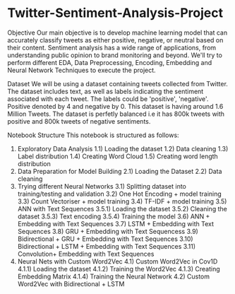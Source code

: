 # Twitter-Sentiment-Analysis-Project
Objective
Our main objective is to develop machine learning model that can accurately classify tweets as either positive, negative, or neutral based on their content. Sentiment analysis has a wide range of applications, from understanding public opinion to brand monitoring and beyond. We'll try to perform different EDA, Data Preprocessing, Encoding, Embedding and Neural Network Techniques to execute the project.

Dataset
We will be using a dataset containing tweets collected from Twitter. The dataset includes text, as well as labels indicating the sentiment associated with each tweet. The labels could be 'positive', 'negative'. Positive denoted by 4 and negative by 0. This dataset is having around 1.6 Million Tweets. The dataset is perfetly balanced i.e it has 800k tweets with positive and 800k tweets of negative sentiments.

Notebook Structure
This notebook is structured as follows:

1. Exploratory Data Analysis
1.1) Loading the dataset
1.2) Data cleaning
1.3) Label distribution
1.4) Creating Word Cloud
1.5) Creating word length distribution
2. Data Preparation for Model Building
2.1) Loading the Dataset
2.2) Data cleaning
3. Trying different Neural Networks
3.1) Splitting dataset into training/testing and validation
3.2) One Hot Encoding + model training
3.3) Count Vectoriser + model training
3.4) TF-IDF + model training
3.5) ANN with Text Sequences
3.5.1) Loading the dataset
3.5.2) Cleaning the dataset
3.5.3) Text encoding
3.5.4) Training the model
3.6) ANN + Embedding with Text Sequences
3.7) LSTM + Embedding with Text Sequences
3.8) GRU + Embedding with Text Sequencess
3.9) Bidirectional + GRU + Embedding with Text Sequences
3.10) Bidirectional + LSTM + Embedding with Text Sequences
3.11) Convolution+ Embedding with Text Sequences
4. Neural Nets with Custom Word2Vec
4.1) Custom Word2Vec in Cov1D
4.1.1) Loading the dataset
4.1.2) Training the Word2Vec
4.1.3) Creating Embedding Matrix
4.1.4) Training the Neural Network
4.2) Custom Word2Vec with Bidirectional + LSTM

